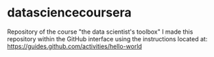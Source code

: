 # datasciencecoursera
Repository of the course "the data scientist's toolbox"
I made this repository within the GitHub interface using the instructions located at: https://guides.github.com/activities/hello-world
